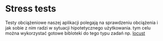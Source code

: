 # Stress tests

Testy obciążeniowe naszej aplikacji polegają na sprawdzeniu obciążenia i jak sobie z nim radzi w sytuacji hipotetycznego użytkowania.  tym celu można wykorzystać gotowe bibloteki do tego typu zadań np. [locust](https://locust.io/)

